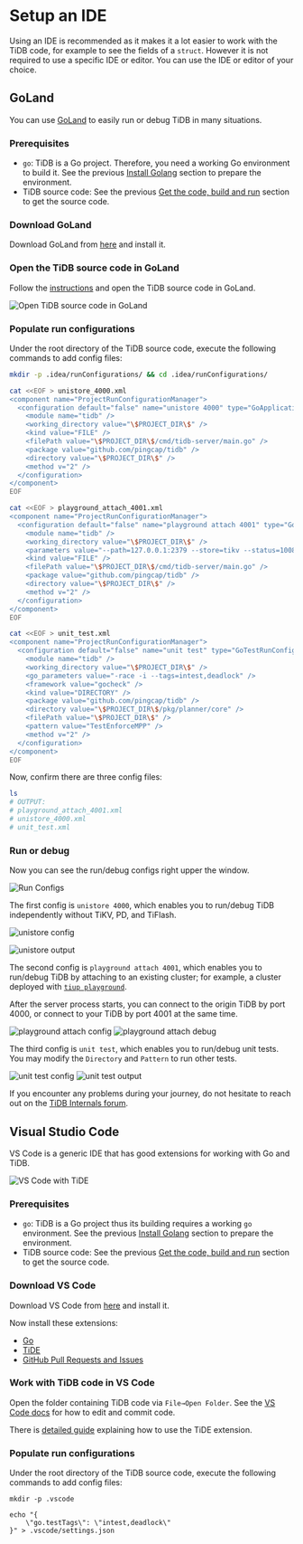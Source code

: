 # Setup an IDE

Using an IDE is recommended as it makes it a lot easier to work with the TiDB code, for example to see the fields of a `struct`. However it is not required to use a specific IDE or editor. You can use the IDE or editor of your choice.

## GoLand

You can use [GoLand](https://www.jetbrains.com/go/) to easily run or debug TiDB in many situations.

### Prerequisites

* `go`: TiDB is a Go project. Therefore, you need a working Go environment to build it. See the previous [Install Golang](install-golang.md) section to prepare the environment.
* TiDB source code: See the previous [Get the code, build and run](build-tidb-from-source.md) section to get the source code.

### Download GoLand

Download GoLand from [here](https://www.jetbrains.com/go/download) and install it.

### Open the TiDB source code in GoLand

Follow the [instructions](https://www.jetbrains.com/help/go/quick-start-guide-goland.html#open-project) and open the  TiDB source code in GoLand.

![Open TiDB source code in GoLand](../img/open-tidb-in-goland.png)

### Populate run configurations

Under the root directory of the TiDB source code, execute the following commands to add config files:

```bash
mkdir -p .idea/runConfigurations/ && cd .idea/runConfigurations/

cat <<EOF > unistore_4000.xml
<component name="ProjectRunConfigurationManager">
  <configuration default="false" name="unistore 4000" type="GoApplicationRunConfiguration" factoryName="Go Application">
    <module name="tidb" />
    <working_directory value="\$PROJECT_DIR\$" />
    <kind value="FILE" />
    <filePath value="\$PROJECT_DIR\$/cmd/tidb-server/main.go" />
    <package value="github.com/pingcap/tidb" />
    <directory value="\$PROJECT_DIR\$" />
    <method v="2" />
  </configuration>
</component>
EOF

cat <<EOF > playground_attach_4001.xml
<component name="ProjectRunConfigurationManager">
  <configuration default="false" name="playground attach 4001" type="GoApplicationRunConfiguration" factoryName="Go Application">
    <module name="tidb" />
    <working_directory value="\$PROJECT_DIR\$" />
    <parameters value="--path=127.0.0.1:2379 --store=tikv --status=10081 -P 4001 " />
    <kind value="FILE" />
    <filePath value="\$PROJECT_DIR\$/cmd/tidb-server/main.go" />
    <package value="github.com/pingcap/tidb" />
    <directory value="\$PROJECT_DIR\$" />
    <method v="2" />
  </configuration>
</component>
EOF

cat <<EOF > unit_test.xml
<component name="ProjectRunConfigurationManager">
  <configuration default="false" name="unit test" type="GoTestRunConfiguration" factoryName="Go Test">
    <module name="tidb" />
    <working_directory value="\$PROJECT_DIR\$" />
    <go_parameters value="-race -i --tags=intest,deadlock" />
    <framework value="gocheck" />
    <kind value="DIRECTORY" />
    <package value="github.com/pingcap/tidb" />
    <directory value="\$PROJECT_DIR\$/pkg/planner/core" />
    <filePath value="\$PROJECT_DIR\$" />
    <pattern value="TestEnforceMPP" />
    <method v="2" />
  </configuration>
</component>
EOF
```

Now, confirm there are three config files:

```bash
ls
# OUTPUT:
# playground_attach_4001.xml
# unistore_4000.xml
# unit_test.xml
```

### Run or debug

Now you can see the run/debug configs right upper the window.

![Run Configs](../img/run-configs.png)

The first config is `unistore 4000`, which enables you to run/debug TiDB independently without TiKV, PD, and TiFlash.

![unistore config](../img/unistore-config.png)

![unistore output](../img/unistore-output.png)

The second config is `playground attach 4001`, which enables you to run/debug TiDB by attaching to an existing cluster; for example, a cluster deployed with [`tiup playground`](https://docs.pingcap.com/tidb/stable/tiup-playground).

After the server process starts, you can connect to the origin TiDB by port 4000, or connect to your TiDB by port 4001 at the same time.

![playground attach config](../img/playground-attach-config.png)
![playground attach debug](../img/playground-attach-debug.png)

The third config is `unit test`, which enables you to run/debug unit tests. You may modify the `Directory` and `Pattern` to run other tests.

![unit test config](../img/unit-test-config.png)
![unit test output](../img/unit-test-output.png)

If you encounter any problems during your journey, do not hesitate to reach out on the [TiDB Internals forum](https://internals.tidb.io/).

## Visual Studio Code

VS Code is a generic IDE that has good extensions for working with Go and TiDB.

![VS Code with TiDE](../img/vscode_tide.png)

### Prerequisites

* `go`: TiDB is a Go project thus its building requires a working `go` environment. See the previous [Install Golang](install-golang.md) section to prepare the environment.
* TiDB source code: See the previous [Get the code, build and run](build-tidb-from-source.md) section to get the source code.

### Download VS Code

Download VS Code from [here](https://code.visualstudio.com/Download) and install it.

Now install these extensions:

* [Go](https://marketplace.visualstudio.com/items?itemName=golang.Go)
* [TiDE](https://marketplace.visualstudio.com/items?itemName=dragonly.ticode)
* [GitHub Pull Requests and Issues](https://marketplace.visualstudio.com/items?itemName=github.vscode-pull-request-github)

### Work with TiDB code in VS Code

Open the folder containing TiDB code via `File→Open Folder`. See the [VS Code docs](https://code.visualstudio.com/docs) for how to edit and commit code.

There is [detailed guide](https://github.com/tidb-incubator/tide/blob/HEAD/doc/guide.md) explaining how to use the TiDE extension.

### Populate run configurations

Under the root directory of the TiDB source code, execute the following commands to add config files:

```
mkdir -p .vscode

echo "{
    \"go.testTags\": \"intest,deadlock\"
}" > .vscode/settings.json
```
